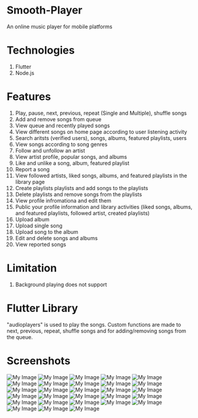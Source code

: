 # Smooth-Player
An online music player for mobile platforms

# Technologies
1. Flutter
2. Node.js

# Features
1. Play, pause, next, previous, repeat (Single and Multiple), shuffle songs 
2. Add and remove songs from queue
3. View queue and recently played songs
4. View different songs on home page according to user listening activity
5. Search aritsts (verified users), songs, albums, featured playlists, users
6. View songs according to song genres
7. Follow and unfollow an artist
8. View artist profile, popular songs, and albums
9. Like and unlike a song, album, featured playlist
10. Report a song
11. View followed artists, liked songs, albums, and featured playlists in the library page
12. Create playlists playlists and add songs to the playlists
13. Delete playlists and remove songs from the playlists
14. View profile infromationa and edit them
15. Public your profile information and library activities (liked songs, albums, and featured playlists, followed artist, created playlists)
16. Upload album
17. Upload single song
18. Upload song to the album
19. Edit and delete songs and albums
20. View reported songs

# Limitation
1. Background playing does not support

# Flutter Library
"audioplayers" is used to play the songs. Custom functions are made to next, previous, repeat, shuffle songs and for adding/removing songs from the queue. 

# Screenshots
![My Image](screenshots/1.png)
![My Image](screenshots/2.png)
![My Image](screenshots/3.png)
![My Image](screenshots/4.png)
![My Image](screenshots/5.png)
![My Image](screenshots/6.png)
![My Image](screenshots/7.png)
![My Image](screenshots/8.png)
![My Image](screenshots/9.png)
![My Image](screenshots/10.png)
![My Image](screenshots/11.png)
![My Image](screenshots/12.png)
![My Image](screenshots/13.png)
![My Image](screenshots/14.png)
![My Image](screenshots/15.png)
![My Image](screenshots/16.png)
![My Image](screenshots/17.png)
![My Image](screenshots/18.png)
![My Image](screenshots/19.png)
![My Image](screenshots/20.png)
![My Image](screenshots/21.png)
![My Image](screenshots/22.png)
![My Image](screenshots/23.png)
![My Image](screenshots/24.png)
![My Image](screenshots/25.png)
![My Image](screenshots/26.png)
![My Image](screenshots/27.png)
![My Image](screenshots/28.png)
